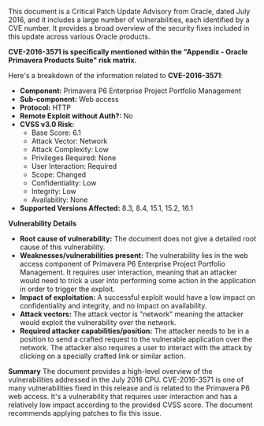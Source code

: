 This document is a Critical Patch Update Advisory from Oracle, dated July 2016, and it includes a large number of vulnerabilities, each identified by a CVE number. It provides a broad overview of the security fixes included in this update across various Oracle products.

**CVE-2016-3571 is specifically mentioned within the "Appendix - Oracle Primavera Products Suite" risk matrix.**

Here's a breakdown of the information related to **CVE-2016-3571**:

*   **Component:** Primavera P6 Enterprise Project Portfolio Management
*   **Sub-component:** Web access
*   **Protocol:** HTTP
*   **Remote Exploit without Auth?:** No
*   **CVSS v3.0 Risk:**
    *   Base Score: 6.1
    *   Attack Vector: Network
    *   Attack Complexity: Low
    *   Privileges Required: None
    *   User Interaction: Required
    *   Scope: Changed
    *   Confidentiality: Low
    *   Integrity: Low
    *   Availability: None
*   **Supported Versions Affected:** 8.3, 8.4, 15.1, 15.2, 16.1

**Vulnerability Details**
* **Root cause of vulnerability:** The document does not give a detailed root cause of this vulnerability.
*   **Weaknesses/vulnerabilities present:** The vulnerability lies in the web access component of Primavera P6 Enterprise Project Portfolio Management. It requires user interaction, meaning that an attacker would need to trick a user into performing some action in the application in order to trigger the exploit.
*   **Impact of exploitation:** A successful exploit would have a low impact on confidentiality and integrity, and no impact on availability.
*  **Attack vectors:** The attack vector is "network" meaning the attacker would exploit the vulnerability over the network.
*   **Required attacker capabilities/position:** The attacker needs to be in a position to send a crafted request to the vulnerable application over the network. The attacker also requires a user to interact with the attack by clicking on a specially crafted link or similar action.

**Summary**
The document provides a high-level overview of the vulnerabilities addressed in the July 2016 CPU. CVE-2016-3571 is one of many vulnerabilities fixed in this release and is related to the Primavera P6 web access. It's a vulnerability that requires user interaction and has a relatively low impact according to the provided CVSS score. The document recommends applying patches to fix this issue.